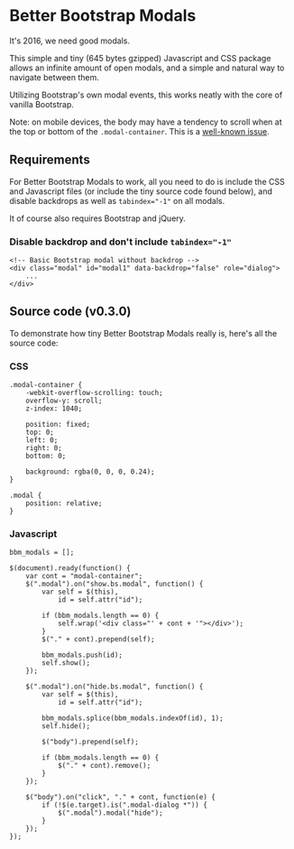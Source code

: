 # Better Bootstrap Modals
It's 2016, we need good modals.

This simple and tiny (645 bytes gzipped) Javascript and CSS package allows an infinite amount of open modals, and a simple and natural way to navigate between them.

Utilizing Bootstrap's own modal events, this works neatly with the core of vanilla Bootstrap.

Note: on mobile devices, the body may have a tendency to scroll when at the top or bottom of the `.modal-container`. This is a [well-known issue](http://getbootstrap.com/getting-started/#overflow-and-scrolling "Bootstrap").

## Requirements
For Better Bootstrap Modals to work, all you need to do is include the CSS and Javascript files (or include the tiny source code found below), and disable backdrops as well as `tabindex="-1"` on all modals.

It of course also requires Bootstrap and jQuery.
### Disable backdrop and don't include `tabindex="-1"`
	<!-- Basic Bootstrap modal without backdrop -->
	<div class="modal" id="modal1" data-backdrop="false" role="dialog">
		...
	</div>

## Source code (v0.3.0)
To demonstrate how tiny Better Bootstrap Modals really is, here's all the source code:
### CSS
	.modal-container {
		-webkit-overflow-scrolling: touch;
		overflow-y: scroll;
		z-index: 1040;

		position: fixed;
		top: 0;
		left: 0;
		right: 0;
		bottom: 0;

		background: rgba(0, 0, 0, 0.24);
	}

	.modal {
		position: relative;
	}
### Javascript
	bbm_modals = [];

	$(document).ready(function() {
		var cont = "modal-container";
		$(".modal").on("show.bs.modal", function() {
			var self = $(this),
				id = self.attr("id");

			if (bbm_modals.length == 0) {
				self.wrap('<div class="' + cont + '"></div>');
			}
			$("." + cont).prepend(self);
			
			bbm_modals.push(id);
			self.show();
		});
		
		$(".modal").on("hide.bs.modal", function() {
			var self = $(this),
				id = self.attr("id");
			
			bbm_modals.splice(bbm_modals.indexOf(id), 1);
			self.hide();
			
			$("body").prepend(self);
			
			if (bbm_modals.length == 0) {
				$("." + cont).remove();
			}
		});

		$("body").on("click", "." + cont, function(e) {
			if (!$(e.target).is(".modal-dialog *")) {
				$(".modal").modal("hide");
			}
		});
	});